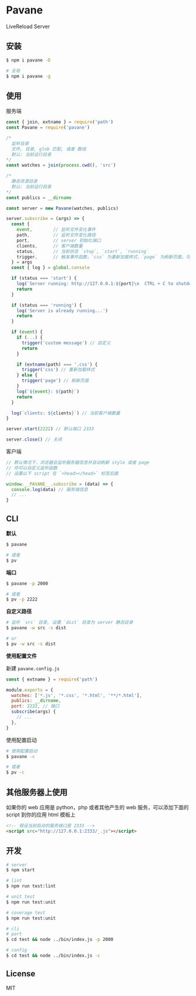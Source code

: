 # Pavane

LiveReload Server

## 安装

```bash
$ npm i pavane -D

# 全局
$ npm i pavane -g
```

## 使用

服务端

```js
const { join, extname } = require('path')
const Pavane = require('pavane')

/*
  监听目录
  文件, 目录, glob 匹配, 或者 数组
  默认: 当前运行目录
*/
const watches = join(process.cwd(), 'src')

/*
  静态资源目录
  默认: 当前运行目录
*/
const publics = __dirname

const server = new Pavane(watches, publics)

server.subscribe = (args) => {
  const {
    event,        // 监听文件变化事件
    path,         // 监听文件变化路径
    port,         // server 初始化端口
    clients,      // 客户端数量
    status,       // 当前状态 `stop`, `start`, `running`
    trigger,      // 触发事件函数，`css` 为重新加载样式，`page` 为刷新页面，可以设定其他状态
  } = args
  const { log } = global.console

  if (status === 'start') {
    log(`Server running: http://127.0.0.1:${port}\n  CTRL + C to shutdown`)
    return
  }

  if (status === 'running') {
    log('Server is already running...')
    return
  }

  if (event) {
    if (...) {
      trigger('custom message') // 自定义
      return
    }

    if (extname(path) === '.css') {
      trigger('css') // 重新加载样式
    } else {
      trigger('page') // 刷新页面
    }
    log(`${event}: ${path}`)
    return
  }

  log(`clients: ${clients}`) // 当前客户端数量
}

server.start(2222) // 默认端口 2333

server.close() // 关闭
```

客户端

```js
// 默认情况下，浏览器会监听服务器信息并自动刷新 style 或者 page
// 你可以自定义监听函数
// 设置以下 script 在 `<head></head>` 标签后面

window.__PAVANE__.subscribe = (data) => {
  console.log(data) // 服务端信息
  // ...
}
```

## CLI

**默认**

```bash
$ pavane

# 或者
$ pv
```

**端口**

```bash
$ pavane -p 2000

# 或者
$ pv -p 2222
```

**自定义路径**

```bash
# 监听 `src` 目录, 设置 `dist` 目录为 server 静态目录
$ pavane -w src -s dist

# or
$ pv -w src -s dist
```

**使用配置文件**

新建 `pavane.config.js`

```js
const { extname } = require('path')

module.exports = {
  watches: ['*.js', '*.css', '*.html', '**/*.html'],
  publics: __dirname,
  port: 2222, // 端口
  subscribe(args) {
    // ...
  },
}
```

使用配置启动

```bash
# 使用配置启动
$ pavane -c

# 或者
$ pv -c
```

## 其他服务器上使用

如果你的 web 应用是 python，php 或者其他产生的 web 服务，可以添加下面的 script 到你的应用 html 模板上

```html
<!-- 假设当前启动的服务端口是 2333 -->
<script src="http://127.0.0.1:2333/_.js"></script>
```

## 开发

```bash
# server
$ npm start

# lint
$ npm run test:lint

# unit test
$ npm run test:unit

# coverage test
$ npm run test:unit

# cli
# port
$ cd test && node ../bin/index.js -p 2000

# config
$ cd test && node ../bin/index.js -c
```

## License

MIT
